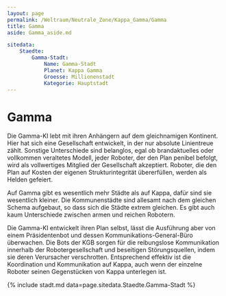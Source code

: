```yaml
---
layout: page
permalink: /Weltraum/Neutrale_Zone/Kappa_Gamma/Gamma
title: Gamma
aside: Gamma_aside.md

sitedata:
    Staedte:
        Gamma-Stadt:
            Name: Gamma-Stadt
            Planet: Kappa Gamma
            Groesse: Millionenstadt
            Kategorie: Hauptstadt
---
```


# Gamma

Die Gamma-KI lebt mit ihren Anhängern auf dem gleichnamigen Kontinent. Hier hat sich eine Gesellschaft entwickelt, in der nur absolute Linientreue zählt. Sonstige Unterschiede sind belanglos, egal ob brandaktuelles oder vollkommen veraltetes Modell, jeder Roboter, der den Plan penibel befolgt, wird als vollwertiges Mitglied der Gesellschaft akzeptiert. Roboter, die den Plan auf Kosten der eigenen Strukturintegrität übererfüllen, werden als Helden gefeiert.

Auf Gamma gibt es wesentlich mehr Städte als auf Kappa, dafür sind sie wesentlich kleiner. Die Kommunenstädte sind allesamt nach dem gleichen Schema aufgebaut, so dass sich die Städte extrem gleichen. Es gibt auch kaum Unterschiede zwischen armen und reichen Robotern.

Die Gamma-KI entwickelt ihren Plan selbst, lässt die Ausführung aber von einem Präsidentenbot und dessen Kommunikations-General-Büro überwachen. Die Bots der KGB sorgen für die reibungslose Kommunikation innerhalb der Robotergesellschaft und beseitigen Störungsquellen, indem sie deren Verursacher verschrotten. Entsprechend effektiv ist die Koordination und Kommunikation auf Kappa, auch wenn der einzelne Roboter seinen Gegenstücken von Kappa unterlegen ist.

{% include stadt.md data=page.sitedata.Staedte.Gamma-Stadt %}
